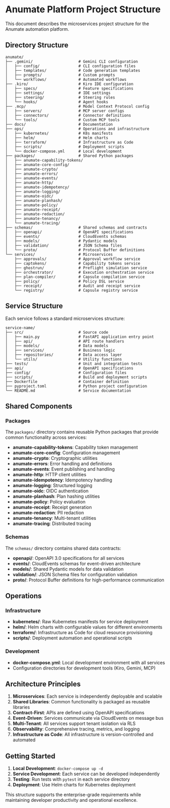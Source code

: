 # Anumate Platform Project Structure

This document describes the microservices project structure for the Anumate automation platform.

## Directory Structure

```
anumate/
├── .gemini/                    # Gemini CLI configuration
│   ├── config/                 # CLI configuration files
│   ├── templates/              # Code generation templates
│   ├── prompts/                # Custom prompts
│   └── workflows/              # Automated workflows
├── .kiro/                      # Kiro IDE configuration
│   ├── specs/                  # Feature specifications
│   ├── settings/               # IDE settings
│   ├── steering/               # Steering rules
│   └── hooks/                  # Agent hooks
├── .mcp/                       # Model Context Protocol config
│   ├── servers/                # MCP server configs
│   ├── connectors/             # Connector definitions
│   └── tools/                  # Custom MCP tools
├── docs/                       # Documentation
├── ops/                        # Operations and infrastructure
│   ├── kubernetes/             # K8s manifests
│   ├── helm/                   # Helm charts
│   ├── terraform/              # Infrastructure as Code
│   ├── scripts/                # Deployment scripts
│   └── docker-compose.yml      # Local development
├── packages/                   # Shared Python packages
│   ├── anumate-capability-tokens/
│   ├── anumate-core-config/
│   ├── anumate-crypto/
│   ├── anumate-errors/
│   ├── anumate-events/
│   ├── anumate-http/
│   ├── anumate-idempotency/
│   ├── anumate-logging/
│   ├── anumate-oidc/
│   ├── anumate-planhash/
│   ├── anumate-policy/
│   ├── anumate-receipt/
│   ├── anumate-redaction/
│   ├── anumate-tenancy/
│   └── anumate-tracing/
├── schemas/                    # Shared schemas and contracts
│   ├── openapi/                # OpenAPI specifications
│   ├── events/                 # CloudEvents schemas
│   ├── models/                 # Pydantic models
│   ├── validation/             # JSON Schema files
│   └── proto/                  # Protocol Buffer definitions
└── services/                   # Microservices
    ├── approvals/              # Approval workflow service
    ├── captokens/              # Capability tokens service
    ├── ghostrun/               # Preflight simulation service
    ├── orchestrator/           # Execution orchestration service
    ├── plan-compiler/          # Capsule compilation service
    ├── policy/                 # Policy DSL service
    ├── receipt/                # Audit and receipt service
    └── registry/               # Capsule registry service
```

## Service Structure

Each service follows a standard microservices structure:

```
service-name/
├── src/                        # Source code
│   ├── main.py                 # FastAPI application entry point
│   ├── api/                    # API route handlers
│   ├── models/                 # Data models
│   ├── services/               # Business logic
│   ├── repositories/           # Data access layer
│   └── utils/                  # Utility functions
├── tests/                      # Unit and integration tests
├── api/                        # OpenAPI specifications
├── config/                     # Configuration files
├── scripts/                    # Build and deployment scripts
├── Dockerfile                  # Container definition
├── pyproject.toml              # Python project configuration
└── README.md                   # Service documentation
```

## Shared Components

### Packages
The `packages/` directory contains reusable Python packages that provide common functionality across services:

- **anumate-capability-tokens**: Capability token management
- **anumate-core-config**: Configuration management
- **anumate-crypto**: Cryptographic utilities
- **anumate-errors**: Error handling and definitions
- **anumate-events**: Event publishing and handling
- **anumate-http**: HTTP client utilities
- **anumate-idempotency**: Idempotency handling
- **anumate-logging**: Structured logging
- **anumate-oidc**: OIDC authentication
- **anumate-planhash**: Plan hashing utilities
- **anumate-policy**: Policy evaluation
- **anumate-receipt**: Receipt generation
- **anumate-redaction**: PII redaction
- **anumate-tenancy**: Multi-tenant utilities
- **anumate-tracing**: Distributed tracing

### Schemas
The `schemas/` directory contains shared data contracts:

- **openapi/**: OpenAPI 3.0 specifications for all services
- **events/**: CloudEvents schemas for event-driven architecture
- **models/**: Shared Pydantic models for data validation
- **validation/**: JSON Schema files for configuration validation
- **proto/**: Protocol Buffer definitions for high-performance communication

## Operations

### Infrastructure
- **kubernetes/**: Raw Kubernetes manifests for service deployment
- **helm/**: Helm charts with configurable values for different environments
- **terraform/**: Infrastructure as Code for cloud resource provisioning
- **scripts/**: Deployment automation and operational scripts

### Development
- **docker-compose.yml**: Local development environment with all services
- Configuration directories for development tools (Kiro, Gemini, MCP)

## Architecture Principles

1. **Microservices**: Each service is independently deployable and scalable
2. **Shared Libraries**: Common functionality is packaged as reusable libraries
3. **Contract-First**: APIs are defined using OpenAPI specifications
4. **Event-Driven**: Services communicate via CloudEvents on message bus
5. **Multi-Tenant**: All services support tenant isolation via RLS
6. **Observability**: Comprehensive tracing, metrics, and logging
7. **Infrastructure as Code**: All infrastructure is version-controlled and automated

## Getting Started

1. **Local Development**: `docker-compose up -d`
2. **Service Development**: Each service can be developed independently
3. **Testing**: Run tests with `pytest` in each service directory
4. **Deployment**: Use Helm charts for Kubernetes deployment

This structure supports the enterprise-grade requirements while maintaining developer productivity and operational excellence.